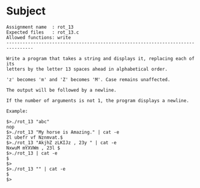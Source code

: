 # Subject
	Assignment name  : rot_13
	Expected files   : rot_13.c
	Allowed functions: write
	--------------------------------------------------------------------------------

	Write a program that takes a string and displays it, replacing each of its
	letters by the letter 13 spaces ahead in alphabetical order.

	'z' becomes 'm' and 'Z' becomes 'M'. Case remains unaffected.

	The output will be followed by a newline.

	If the number of arguments is not 1, the program displays a newline.

	Example:

	$>./rot_13 "abc"
	nop
	$>./rot_13 "My horse is Amazing." | cat -e
	Zl ubefr vf Nznmvat.$
	$>./rot_13 "AkjhZ zLKIJz , 23y " | cat -e
	NxwuM mYXVWm , 23l $
	$>./rot_13 | cat -e
	$
	$>
	$>./rot_13 "" | cat -e
	$
	$>